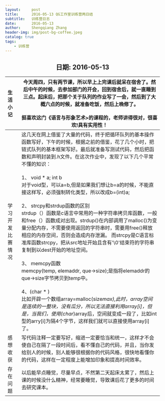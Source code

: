 ```yaml
---
layout:     post
title:      2016-05-13 QG工作室训练营两日结
subtitle:   训练营日志
date:       2016-05-13
author:     Shengqiang Zhang
header-img: img/post-bg-coffee.jpeg
catalog: true
tags:
    - 训练营
---
```




<center><h2>日期: 2016-05-13</h2></center>



| 生活小记         | 今天周四，只有两节课，所以早上上完课后就呆在宿舍了。然后中午的时候，去参加部门的开会，回到宿舍后，就一直睡到三点。起床后，把那个关于队列的作业写了一会，然后到了大概六点的时候，就准备吃饭，然后上晚修了。<br><br/>挺喜欢这门《语言与形象艺术>的课程的，老师讲得很对，很喜欢!具有实用性！ |
| :--------------- | ------------------------------------------------------------ |
| 学习开发比赛情况 | 这几天在网上借鉴了大量的代码，终于把循环队列的基本操作函数写好，下午的时候，根据之前的借鉴，花了几个小时，把链式队列的基本框架写好。最后就准备写测试代码，然后把函数和声明封装到.h文件。在这次作业中，发现了以下几个平常不懂的知识：<br/><br/> 1、 void * a; int b <br/>对于void型，可以a=b,但是如果我们想让b=a的时候，不能直接这样写，必须强制转化类型，所以改成b=(int)a; <br/><br/>2、 strcpy和strdup函数的区别<br/> strdup（）函数是c语言中常用的一种字符串拷贝库函数，一般和free（）函数成对出现。strdup()在内部调用了malloc()为变量分配内存，不需要使用返回的字符串时，需要用free()释放相应的内存空间，否则会造成内存泄漏。 而strcpy是C语言标准库函数strcpy，把从src地址开始且含有'\0'结束符的字符串复制到以dest开始的地址空间。 <br/><br/>3、 memcpy函数 <br/>memcpy(temp, elemaddr, que->size);是指将elemaddr的que->size字节拷贝到temp中。 <br/><br/>4、(char * ) <br/>比如开辟一个数组array=malloc(size*max),此时，array空间是连续的一整块，没有瓜分，所以无法直接利用array[i]，但是，当我们，使用(char*)array后，空间就变成一段了，比如int型的arry[i]为隔4个字节，这样我们就可以直接使用array[i]了。 |
| 感想收获         | 写代码注释一定要写好，缩进一定要恰当和统一，这样才不会使自己在隔了一段时间后，看不懂自己的代码，并且，当你发给别人的时候，别人能够很根据你的代码风格，很快地看懂你的代码，这样在一定程度上能增加印象和提高时间效率。 |
| 存在问题         | 以后能早点睡觉，尽量早点，不然第二天起床太累了，然后上课的时候没什么精神，经常要睡觉，导致课后花了更多的时间去研究课本。 |

